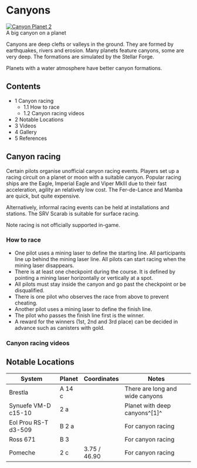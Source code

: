 # Canyons
[![Canyon Planet 2](https://static.wikia.nocookie.net/elite-dangerous/images/d/db/Canyon_Planet_2.jpg/revision/latest/scale-to-width-down/300?cb=20240503025944)](https://static.wikia.nocookie.net/elite-dangerous/images/d/db/Canyon_Planet_2.jpg/revision/latest?cb=20240503025944) 	 		 			 		 		 		 			
A big canyon on a planet
 		 	 

Canyons are deep clefts or valleys in the ground. They are formed by earthquakes, rivers and erosion. Many planets feature canyons, some are very deep. The formations are simulated by the Stellar Forge.

Planets with a water atmosphere have better canyon formations.

## Contents

- 1 Canyon racing
    - 1.1 How to race
    - 1.2 Canyon racing videos
- 2 Notable Locations
- 3 Videos
- 4 Gallery
- 5 References

## Canyon racing

Certain pilots organise unofficial canyon racing events. Players set up a racing circuit on a planet or moon with a suitable canyon. Popular racing ships are the Eagle, Imperial Eagle and Viper MkIII due to their fast acceleration, agility an relatively low cost. The Fer-de-Lance and Mamba are quick, but quite expensive.

Alternatively, informal racing events can be held at installations and stations. The SRV Scarab is suitable for surface racing.

Note racing is not officially supported in-game.

### How to race

- One pilot uses a mining laser to define the starting line. All participants line up behind the mining laser line. All pilots can start racing when the mining laser disappears.
- There is at least one checkpoint during the course. It is defined by pointing a mining laser horizontally or vertically at a spot.
- All pilots must stay inside the canyon and go past the checkpoint or be disqualified.
- There is one pilot who observes the race from above to prevent cheating.
- Another pilot uses a mining laser to define the finish line.
- The pilot who passes the finish line first is the winner.
- A reward for the winners (1st, 2nd and 3rd place) can be decided in advance such as canisters with gold.

### Canyon racing videos

## Notable Locations

| System | Planet | Coordinates | Notes |
| --- | --- | --- | --- |
| Brestla | A 14 c |  | There are long and wide canyons |
| Synuefe VM-D c15-10 | 2 a |  | Planet with deep canyons^[1]^ |
| Eol Prou RS-T d3-509 | B 2 a |  | For canyon racing |
| Ross 671 | B 3 |  | For canyon racing |
| Pomeche | 2 c | 3.75 / 46.90 | For canyon racing |